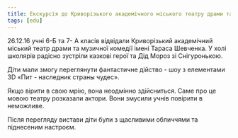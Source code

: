 ```yaml
---
title: Екскурсія до Криворізького академічного міського театру драми та музичної комедії імені Тараса Шевченка
tags: [edu]
---
```


26.12.16 учні 6-Б та 7- А класів відвідали Криворізький академічний міський театр драми та музичної комедії імені Тараса Шевченка. У холі школярів радісно зустріли казкові герої та Дід Мороз зі Снігуронькою.

Діти мали змогу переглянути фантастичне дійство - шоу з елементами 3D «Пит - наследник страны чудес».

Якщо вірити в свою мрію, вона неодмінно здійсниться. Саме про це мовою театру розказали актори. Вони змусили учнів повірити в неможливе.

Після перегляду вистави діти були з щасливими обличчями та піднесеним настроєм.

<slideshow id="72157674675893973"></slideshow>
